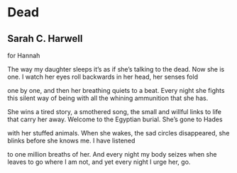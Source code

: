 # Dead
## Sarah C. Harwell
for Hannah

The way my daughter sleeps it’s as if she’s talking
to the dead. Now she is one. I watch her eyes roll
backwards in her head, her senses fold

one by one, and then her breathing quiets to a beat.
Every night she fights this silent way of being
with all the whining ammunition that she has.

She wins a tired story, a smothered song, the small
and willful links to life that carry her away.
Welcome to the Egyptian burial. She’s gone to Hades

with her stuffed animals. When she wakes,
the sad circles disappeared, she blinks
before she knows me. I have listened

to one million breaths of her. And every night
my body seizes when she leaves to go
where I am not, and yet every night I urge her, go.